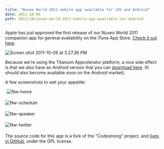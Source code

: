 ```yaml
---
title: "Nuxeo World 2011 mobile app available for iOS and Android"
date: 2011-10-06
path: 2011/10/nuxeo-world-2011-mobile-app-available-ios-android
---
```


<p>Apple has just approved the first release of our Nuxeo World 2011 companion
app for general availability on the iTune App Store. <a href="http://itunes.apple.com/us/app/nuxeo-world/id468640435?ls=1&amp;mt=8">Check
it out here</a>.</p>

<p><img class="asset  asset-image at-xid-6a010536291c30970b0153921cdc5a970b" alt="Screen shot 2011-10-06 at 5.27.36 PM" title="Screen shot 2011-10-06 at 5.27.36 PM" src="/images/6a010536291c30970b0153921cdc5a970b-320wi.png" /></p>

<!-- more -->

<p>Because we're using the Titanium Appcelerator platform, a nice side effect is that we also have an Android version that you can <a href="http://community.nuxeo.com/static/android/NuxeoWorld-1.0.apk">download here</a>. (It should also become available soon on the Android market). </p>

<p>A few screenshots to wet your appetite:</p>

<p><img class="asset  asset-image
at-xid-6a010536291c30970b014e8c10caa6970d" alt="Nw-home" title="Nw-home"
src="/images/6a010536291c30970b014e8c10caa6970d-320wi.png"
style="margin: 0px 0px 5px 5px;" />

<img class="asset  asset-image
at-xid-6a010536291c30970b014e8c10ce77970d" alt="Nw-schedule"
title="Nw-schedule"
src="/images/6a010536291c30970b014e8c10ce77970d-320wi.png"
style="margin: 0px 5px 5px 0px;" /></p>

<p><img class="asset  asset-image
at-xid-6a010536291c30970b0153921cc616970b" alt="Nw-speaker" title="Nw-speaker"
src="/images/6a010536291c30970b0153921cc616970b-320wi.png"
style="margin: 0px 5px 5px 0px;" />

<img class="asset  asset-image
at-xid-6a010536291c30970b014e8c10d165970d" alt="Nw-twitter" title="Nw-twitter"
src="/images/6a010536291c30970b014e8c10d165970d-320wi.png"
style="margin: 0px 5px 5px 0px;" /></p>

<p>The source code for this app is a fork of the "Codestrong" project, and <a
href="https://github.com/nuxeo/Nuxeo-World-App">lives in GitHub</a>, under the
GPL license.</p>


